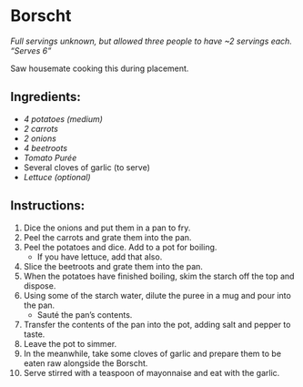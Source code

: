 # Borscht

*Full servings unknown, but allowed three people to have ~2 servings each.*
*“Serves 6”*

Saw housemate cooking this during placement.

## Ingredients:

- *4 potatoes (medium)*
- *2 carrots*
- *2 onions*
- *4 beetroots*
- *Tomato Purée*
- Several cloves of garlic (to serve)
- *Lettuce (optional)*

## Instructions:

1. Dice the onions and put them in a pan to fry.
2. Peel the carrots and grate them into the pan.
3. Peel the potatoes and dice. Add to a pot for boiling.
    - If you have lettuce, add that also.
4. Slice the beetroots and grate them into the pan.
5. When the potatoes have finished boiling, skim the starch off the top and dispose.
6. Using some of the starch water, dilute the puree in a mug and pour into the pan.
    - Sauté the pan’s contents.
7. Transfer the contents of the pan into the pot, adding salt and pepper to taste.
8. Leave the pot to simmer.
9. In the meanwhile, take some cloves of garlic and prepare them to be eaten raw alongside the Borscht. 
10. Serve stirred with a teaspoon of mayonnaise and eat with the garlic.
